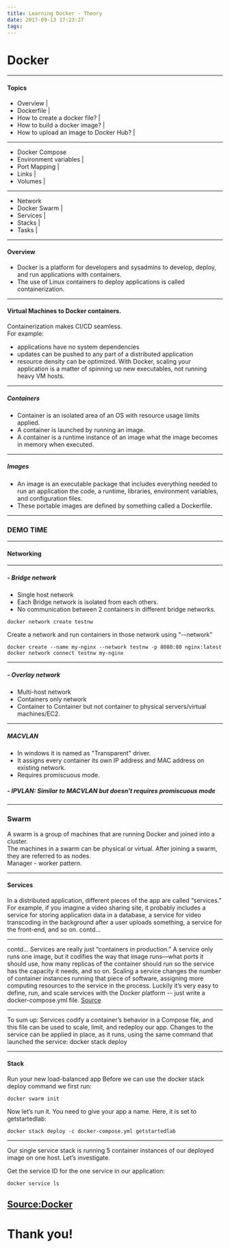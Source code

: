```yaml
---
title: Learning Docker - Theory
date: 2017-09-13 17:23:27
tags:
---
```


# Docker

---

#### Topics

-   Overview |
-   Dockerfile |
-   How to create a docker file? |
-   How to build a docker image? |
-   How to upload an image to Docker Hub? |

---

-   Docker Compose
-   Environment variables |
-   Port Mapping |
-   Links |
-   Volumes |

---

-   Network
-   Docker Swarm |
-   Services |
-   Stacks |
-   Tasks |

---

#### Overview

-   Docker is a platform for developers and sysadmins to develop, deploy, and run applications with containers.
-   The use of Linux containers to deploy applications is called containerization.

---

#### Virtual Machines to Docker containers.

Containerization makes CI/CD seamless.  
For example:

-   applications have no system dependencies
-   updates can be pushed to any part of a distributed application
-   resource density can be optimized.
    With Docker, scaling your application is a matter of spinning up new executables, not running heavy VM hosts.

---

##### Containers

-   Container is an isolated area of an OS with resource usage limits applied.
-   A container is launched by running an image.
-   A container is a runtime instance of an image what the image becomes in memory when executed.

---

##### Images

-   An image is an executable package that includes everything needed to run an application the code, a runtime, libraries, environment variables, and configuration files.
-   These portable images are defined by something called a Dockerfile.

---

### DEMO TIME

---

#### Networking

---

##### - Bridge network

-   Single host network
-   Each Bridge network is isolated from each others.
-   No communication between 2 containers in different bridge networks.

```
docker network create testnw
```

Create a network and run containers in those network using "--network"

```
docker create --name my-nginx --network testnw -p 8080:80 nginx:latest
docker network connect testnw my-nginx
```

---

##### - Overlay network

-   Multi-host network
-   Containers only network
-   Container to Container but not container to physical servers/virtual machines/EC2.

---

##### MACVLAN

-   In windows it is named as "Transparent" driver.
-   It assigns every container its own IP address and MAC address on existing network.
-   Requires promiscuous mode.

##### - IPVLAN: Similar to MACVLAN but doesn't requires promiscuous mode

---

### Swarm

A swarm is a group of machines that are running Docker and joined into a cluster.  
The machines in a swarm can be physical or virtual. After joining a swarm, they are referred to as nodes.  
Manager - worker pattern.

---

#### Services

In a distributed application, different pieces of the app are called “services.” For example, if you imagine a video sharing site, it probably includes a service for storing application data in a database, a service for video transcoding in the background after a user uploads something, a service for the front-end, and so on.
contd...

---

contd...
Services are really just “containers in production.” A service only runs one image, but it codifies the way that image runs—what ports it should use, how many replicas of the container should run so the service has the capacity it needs, and so on. Scaling a service changes the number of container instances running that piece of software, assigning more computing resources to the service in the process.
Luckily it’s very easy to define, run, and scale services with the Docker platform -- just write a docker-compose.yml file.
[Source](https://docs.docker.com/get-started/part3/#run-your-new-load-balanced-app)

---

To sum up: Services codify a container’s behavior in a Compose file, and this file can be used to scale, limit, and redeploy our app. Changes to the service can be applied in place, as it runs, using the same command that launched the service: docker stack deploy

---

#### Stack

Run your new load-balanced app
Before we can use the docker stack deploy command we first run:

```
docker swarm init
```

Now let’s run it. You need to give your app a name. Here, it is set to getstartedlab:

```
docker stack deploy -c docker-compose.yml getstartedlab
```

---

Our single service stack is running 5 container instances of our deployed image on one host. Let’s investigate.

Get the service ID for the one service in our application:

```
docker service ls
```

## [Source:Docker](https://docs.docker.com/get-started/part3/#run-your-new-load-balanced-app)

# Thank you!
